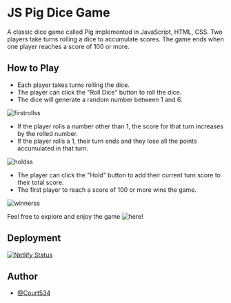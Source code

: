 # JS Pig Dice Game
A classic dice game called Pig implemented in JavaScript, HTML, CSS. Two players take turns rolling a dice to accumulate scores. The game ends when one player reaches a score of 100 or more.

## How to Play
- Each player takes turns rolling the dice.
- The player can click the "Roll Dice" button to roll the dice.
- The dice will generate a random number between 1 and 6.

![firstrollss](https://github.com/Court534/pig-dice-game-js/assets/85391216/41921934-0157-482b-bf32-836ea710c36f)

- If the player rolls a number other than 1, the score for that turn increases by the rolled number.
- If the player rolls a 1, their turn ends and they lose all the points accumulated in that turn.

![holdss](https://github.com/Court534/pig-dice-game-js/assets/85391216/e43371c1-a2dd-4a43-adb8-4cba3adc32cb)

- The player can click the "Hold" button to add their current turn score to their total score.
- The first player to reach a score of 100 or more wins the game.

![winnerss](https://github.com/Court534/pig-dice-game-js/assets/85391216/72e9a1ea-eb39-4cdc-8502-7c95fd209096)

Feel free to explore and enjoy the game ![here]("https://cs-pig-dice-game.netlify.app")!

## Deployment
[![Netlify Status](https://api.netlify.com/api/v1/badges/f6a9f05c-df4f-4c8f-9894-195cd96e4358/deploy-status)](https://app.netlify.com/sites/cs-pig-dice-game/deploys)

## Author
- [@Court534](https://www.github.com/court534)
